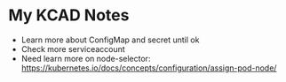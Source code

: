# My KCAD Notes
- Learn more about ConfigMap and secret until ok
- Check more serviceaccount 
- Need learn more on node-selector: https://kubernetes.io/docs/concepts/configuration/assign-pod-node/
